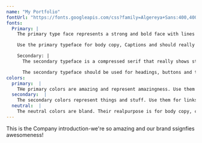 ```yaml
---
name: "My Portfolio"
fontUrl: "https://fonts.googleapis.com/css?family=Algereya+Sans:400,4001,700|Source+Code+Pro:400,700"
fonts:
  Primary: |
    The primary type face represents a strong and bold face with lines that show stabilit and arrogance to fully express the power and dominance of Our company.

    Use the primary typeface for body copy, Captions and should really anything by default.

    Secondary: |
      The secondary typeface is a compressed serif that really shows strenght and dominance over our domain.

      The secondary typeface should be used for headings, buttons and to highlight important things.
colors:
  primary:  |
    THe primary colors are amazing and represent amazingness. Use them for headers, footers and emphasis.
  secondary:  |
    The secondary colors represent things and stuff. Use them for links or when you want extra pop.
  neutral:  |
    The neutral colors are bland. Their realpurpose is for body copy, captions, tables, etc.
---
```

This is the Company introduction-we're so amazing and our brand ssignfies awesomeness!
